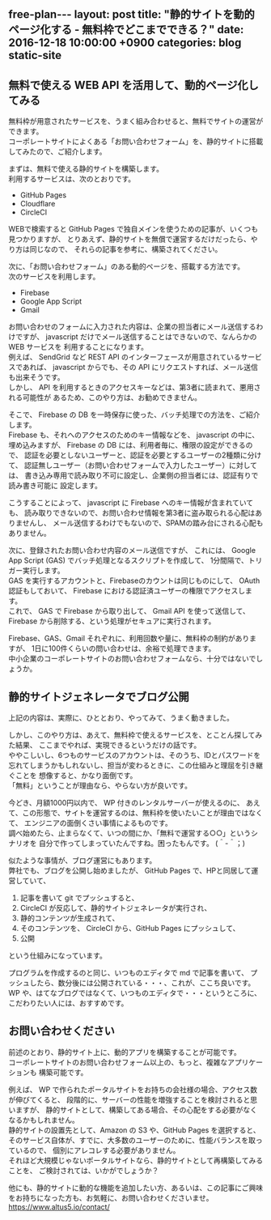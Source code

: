 free-plan---
layout: post
title:  "静的サイトを動的ページ化する - 無料枠でどこまでできる？"
date:   2016-12-18 10:00:00 +0900
categories: blog static-site
---
## 無料で使える WEB API を活用して、動的ページ化してみる

無料枠が用意されたサービスを、うまく組み合わせると、無料でサイトの運営ができます。  
コーポレートサイトによくある「お問い合わせフォーム」を、静的サイトに搭載してみたので、ご紹介します。  

まずは、無料で使える静的サイトを構築します。  
利用するサービスは、次のとおりです。  

* GitHub Pages
* Cloudflare
* CircleCI

WEBで検索すると GitHub Pages で独自メインを使うための記事が、いくつも見つかりますが、
とりあえず、静的サイトを無償で運営するだけだったら、やり方は同じなので、
それらの記事を参考に、構築されてください。  

次に、「お問い合わせフォーム」のある動的ページを、搭載する方法です。  
次のサービスを利用します。  

* Firebase
* Google App Script
* Gmail

お問い合わせのフォームに入力された内容は、企業の担当者にメール送信するわけですが、
javascript だけでメール送信することはできないので、なんらかの WEB サービスを
利用することになります。  
例えば、 SendGrid など REST API のインターフェースが用意されているサービスであれば、
javascript からでも、その API にリクエストすれば、メール送信も出来そうです。  
しかし、 API を利用するときのアクセスキーなどは、第3者に読まれて、悪用される可能性が
あるため、このやり方は、お勧めできません。  

そこで、 Firebase の DB を一時保存に使った、バッチ処理での方法を、ご紹介します。  
Firebase も、それへのアクセスのためのキー情報などを、 javascript の中に、
埋め込みますが、 Firebase の DB には、利用者毎に、権限の設定ができるので、
認証を必要としないユーザーと、認証を必要とするユーザーの2種類に分けて、
認証無しユーザー（お問い合わせフォームで入力したユーザー）に対しては、
書き込み専用で読み取り不可に設定し、企業側の担当者には、認証有りで読み書き可能に
設定します。  

こうすることによって、 javascript に Firebase へのキー情報が含まれていても、
読み取りできないので、お問い合わせ情報を第3者に盗み取られる心配はありませんし、
メール送信するわけでもないので、SPAMの踏み台にされる心配もありません。  

次に、登録されたお問い合わせ内容のメール送信ですが、
これには、 Google App Script (GAS) でバッチ処理となるスクリプトを作成して、
1分間隔で、トリガー実行します。  
GAS を実行するアカウントと、Firebaseのカウントは同じものにして、
OAuth 認証もしておいて、 Firebase における認証済ユーザーの権限でアクセスします。  
これで、 GAS で Firebase から取り出して、 Gmail API を使って送信して、 
Firebase から削除する、という処理がセキュアに実行されます。  

Firebase、GAS、Gmail それぞれに、利用回数や量に、無料枠の制約がありますが、
1日に100件くらいの問い合わせは、余裕で処理できます。  
中小企業のコーポレートサイトのお問い合わせフォームなら、十分ではないでしょうか。  

## 静的サイトジェネレータでブログ公開

上記の内容は、実際に、ひととおり、やってみて、うまく動きました。  

しかし、このやり方は、あえて、無料枠で使えるサービスを、とことん探してみた結果、
ここまでやれば、実現できるというだけの話です。  
ややこしいし、6つものサービスのアカウントは、そのうち、IDとパスワードを
忘れてしまうかもしれないし、担当が変わるときに、この仕組みと理屈を引き継ぐことを
想像すると、かなり面倒です。  
「無料」ということが理由なら、やらない方が良いです。  

今どき、月額1000円以内で、 WP 付きのレンタルサーバーが使えるのに、
あえて、この形態で、サイトを運営するのは、無料枠を使いたいことが理由ではなくて、
エンジニアの面倒くさい事情によるものです。  
調べ始めたら、止まらなくて、いつの間にか、「無料で運営する○○」というシナリオを
自分で作ってしまっていたんですね。困ったもんです。 (＾-＾；)

似たような事情が、ブログ運営にもあります。  
弊社でも、ブログを公開し始めましたが、 GitHub Pages で、HPと同居して運営していて、
1. 記事を書いて git でプッシュすると、 
1. CircleCI が反応して、静的サイトジェネレータが実行され、  
1. 静的コンテンツが生成されて、  
1. そのコンテンツを、 CircleCI から、GitHub Pages にプッシュして、
1. 公開  

という仕組みになっています。  

プログラムを作成するのと同じ、いつものエディタで md で記事を書いて、
プッシュしたら、数分後には公開されている・・・、これが、ここち良いです。  
WP や、はてなブログではなくて、いつものエディタで・・・というところに、
こだわりたい人には、おすすめです。

## お問い合わせください

前述のとおり、静的サイト上に、動的アプリを構築することが可能です。  
コーポレートサイトのお問い合わせフォーム以上の、もっと、複雑なアプリケーションも
構築可能です。  

例えば、 WP で作られたポータルサイトをお持ちの会社様の場合、アクセス数が伸びてくると、
段階的に、サーバーの性能を増強することを検討されると思いますが、
静的サイトとして、構築してある場合、その心配をする必要がなくなるかもしれません。  
静的サイトの設置先として、Amazon の S3 や、GitHub Pages を選択すると、
そのサービス自体が、すでに、大多数のユーザーのために、性能バランスを取っているので、
個別にアレコレする必要がありません。  
それほど大規模じゃないポータルサイトなら、静的サイトとして再構築してみることを、
ご検討されては、いかがでしょうか？

他にも、静的サイトに動的な機能を追加したい方、あるいは、この記事にご興味をお持ちになった方も、お気軽に、お問い合わせくださいませ。  
https://www.altus5.io/contact/

